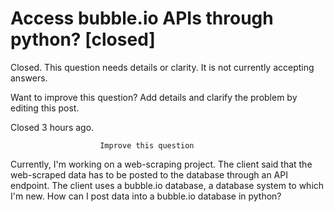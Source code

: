 
# Access bubble.io APIs through python? [closed]







Closed. This question needs details or clarity. It is not currently accepting answers.
                        
                    










Want to improve this question? Add details and clarify the problem by editing this post.


Closed 3 hours ago.







                        Improve this question
                    



Currently, I'm working on a web-scraping project. The client said that the web-scraped data has to be posted to the database through an API endpoint. The client uses a bubble.io database, a database system to which I'm new.
How can I post data into a bubble.io database in python?

        